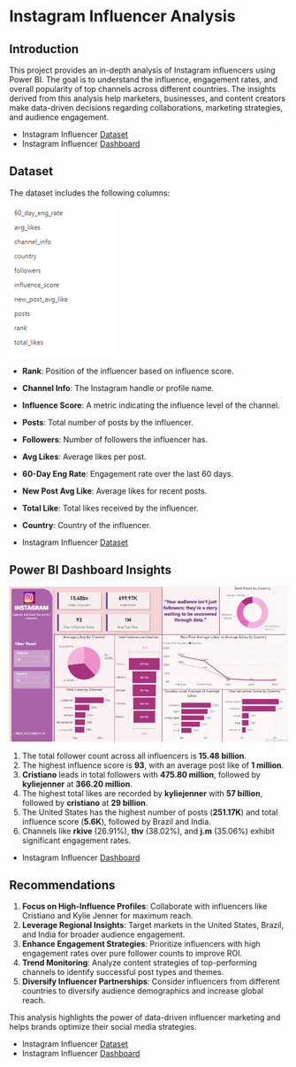 # Instagram Influencer Analysis

## Introduction
This project provides an in-depth analysis of Instagram influencers using Power BI. The goal is to understand the influence, engagement rates, and overall popularity of top channels across different countries. The insights derived from this analysis help marketers, businesses, and content creators make data-driven decisions regarding collaborations, marketing strategies, and audience engagement.

- Instagram Influencer [Dataset](https://github.com/NishaChandila/instagram-influencers-dashboard/blob/main/top_insta_influencers_data.csv)
- Instagram Influencer [Dashboard](https://github.com/NishaChandila/instagram-influencers-dashboard/blob/main/instagram_influencer.jpg)

## Dataset
The dataset includes the following columns:

![Dataset](https://github.com/NishaChandila/project-assets/blob/main/instagram_influencer-dataset.PNG)

- **Rank**: Position of the influencer based on influence score.
- **Channel Info**: The Instagram handle or profile name.
- **Influence Score**: A metric indicating the influence level of the channel.
- **Posts**: Total number of posts by the influencer.
- **Followers**: Number of followers the influencer has.
- **Avg Likes**: Average likes per post.
- **60-Day Eng Rate**: Engagement rate over the last 60 days.
- **New Post Avg Like**: Average likes for recent posts.
- **Total Like**: Total likes received by the influencer.
- **Country**: Country of the influencer.

- Instagram Influencer [Dataset](https://github.com/NishaChandila/instagram-influencers-dashboard/blob/main/top_insta_influencers_data.csv)

## Power BI Dashboard Insights

![Dashboard](https://github.com/NishaChandila/project-assets/blob/main/instagram_influencer.jpg)

1. The total follower count across all influencers is **15.48 billion**.
2. The highest influence score is **93**, with an average post like of **1 million**.
3. **Cristiano** leads in total followers with **475.80 million**, followed by **kyliejenner** at **366.20 million**.
4. The highest total likes are recorded by **kyliejenner** with **57 billion**, followed by **cristiano** at **29 billion**.
5. The United States has the highest number of posts (**251.17K**) and total influence score (**5.6K**), followed by Brazil and India.
6. Channels like **rkive** (26.91%), **thv** (38.02%), and **j.m** (35.06%) exhibit significant engagement rates.

- Instagram Influencer [Dashboard](https://github.com/NishaChandila/instagram-influencers-dashboard/blob/main/instagram_influencer.jpg)

## Recommendations
1. **Focus on High-Influence Profiles**: Collaborate with influencers like Cristiano and Kylie Jenner for maximum reach.
2. **Leverage Regional Insights**: Target markets in the United States, Brazil, and India for broader audience engagement.
3. **Enhance Engagement Strategies**: Prioritize influencers with high engagement rates over pure follower counts to improve ROI.
4. **Trend Monitoring**: Analyze content strategies of top-performing channels to identify successful post types and themes.
5. **Diversify Influencer Partnerships**: Consider influencers from different countries to diversify audience demographics and increase global reach.

This analysis highlights the power of data-driven influencer marketing and helps brands optimize their social media strategies.

- Instagram Influencer [Dataset](https://github.com/NishaChandila/instagram-influencers-dashboard/blob/main/top_insta_influencers_data.csv)
- Instagram Influencer [Dashboard](https://github.com/NishaChandila/instagram-influencers-dashboard/blob/main/instagram_influencer.jpg)
